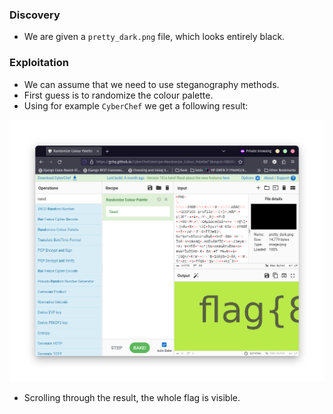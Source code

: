 ### Discovery

* We are given a `pretty_dark.png` file, which looks entirely black.

### Exploitation

* We can assume that we need to use steganography methods.
* First guess is to randomize the colour palette.
* Using for example `CyberChef` we get a following result:

![Result](./result.png)

* Scrolling through the result, the whole flag is visible.